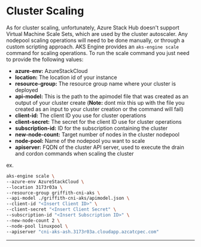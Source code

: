 
# Cluster Scaling
As for cluster scaling, unfortunately, Azure Stack Hub doesn't support Virtual Machine Scale Sets, which are used by the cluster autoscaler. Any nodepool scaling operations will need to be done manually, or through a custom scripting approach.
AKS Engine provides an ```aks-engine scale``` command for scaling operations. To run the scale command you just need to provide the following values:

* **azure-env:** AzureStackCloud
* **location:** The location id of your instance
* **resource-group:** The resource group name where your cluster is deployed
* **api-model:** This is the path to the apimodel file that was created as an output of your cluster create (**Note:** dont mix this up with the file you created as an input to your cluster creation or the command will fail)
* **client-id:** The client ID you use for cluster operations
* **client-secret:** The secret for the client ID use for cluster operations
* **subscription-id:** ID for the subscription containing the cluster
* **new-node-count:** Target number of nodes in the cluster nodepool
* **node-pool:** Name of the nodepool you want to scale
* **apiserver:** FQDN of the cluster API server, used to execute the drain and cordon commands when scaling the cluster

ex.
```bash
aks-engine scale \
--azure-env AzureStackCloud \
--location 3173r03a \
--resource-group griffith-cni-aks \
--api-model ./griffith-cni-aks/apimodel.json \
--client-id "<Insert Client ID>" \
--client-secret "<Insert Client Secret" \
--subscription-id "<Insert Subscription ID>" \
--new-node-count 2 \
--node-pool linuxpool \
--apiserver "cni-aks-ash.3173r03a.cloudapp.azcatcpec.com"
```

---
